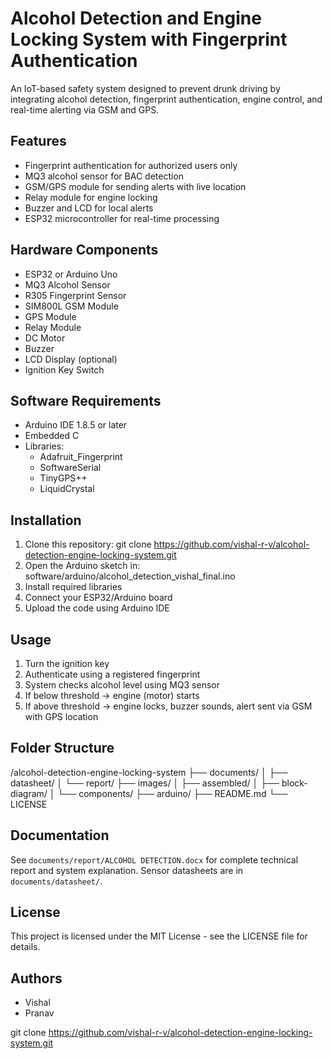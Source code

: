 # Alcohol Detection and Engine Locking System with Fingerprint Authentication

An IoT-based safety system designed to prevent drunk driving by integrating alcohol detection, fingerprint authentication, engine control, and real-time alerting via GSM and GPS.

## Features

- Fingerprint authentication for authorized users only
- MQ3 alcohol sensor for BAC detection
- GSM/GPS module for sending alerts with live location
- Relay module for engine locking
- Buzzer and LCD for local alerts
- ESP32 microcontroller for real-time processing

## Hardware Components

- ESP32 or Arduino Uno
- MQ3 Alcohol Sensor
- R305 Fingerprint Sensor
- SIM800L GSM Module
- GPS Module
- Relay Module
- DC Motor
- Buzzer
- LCD Display (optional)
- Ignition Key Switch

## Software Requirements

- Arduino IDE 1.8.5 or later
- Embedded C
- Libraries:
  - Adafruit_Fingerprint
  - SoftwareSerial
  - TinyGPS++
  - LiquidCrystal

## Installation

1. Clone this repository:
git clone https://github.com/vishal-r-v/alcohol-detection-engine-locking-system.git
2. Open the Arduino sketch in:
software/arduino/alcohol_detection_vishal_final.ino
3. Install required libraries
4. Connect your ESP32/Arduino board
5. Upload the code using Arduino IDE

## Usage

1. Turn the ignition key
2. Authenticate using a registered fingerprint
3. System checks alcohol level using MQ3 sensor
4. If below threshold → engine (motor) starts
5. If above threshold → engine locks, buzzer sounds, alert sent via GSM with GPS location

## Folder Structure

/alcohol-detection-engine-locking-system
├── documents/
│ ├── datasheet/
│ └── report/
├── images/
│ ├── assembled/
│ ├── block-diagram/
│ └── components/
├── arduino/
├── README.md
└── LICENSE

## Documentation

See `documents/report/ALCOHOL DETECTION.docx` for complete technical report and system explanation. Sensor datasheets are in `documents/datasheet/`.

## License

This project is licensed under the MIT License - see the LICENSE file for details.

## Authors

- Vishal
- Pranav

git clone https://github.com/vishal-r-v/alcohol-detection-engine-locking-system.git
